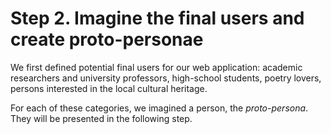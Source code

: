 # Step 2. Imagine the final users and create proto-personae

We first defined potential final users for our web application: academic researchers and university professors, high-school students, poetry lovers, persons interested in the local cultural heritage.

For each of these categories, we imagined a person, the _proto-persona_. They will be presented in the following step.

